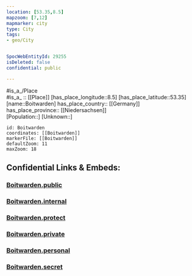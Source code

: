 ```yaml
---
location: [53.35,8.5] 
mapzoom: [7,12] 
mapmarker: city 
type: City
tags:
- geo/City


SpocWebEntityId: 29255
isDeleted: false
confidential: public

---
```

#is_a_/Place  
#is_a_ :: [[Place]] 
[has_place_longitude::8.5] 
[has_place_latitude::53.35] 
[name::Boitwarden] 
has_place_country:: [[Germany]]  
has_place_province:: [[Niedersachsen]]  
[Population::] 
[Unknown::] 


```leaflet
id: Boitwarden
coordinates: [[Boitwarden]] 
markerFile: [[Boitwarden]] 
defaultZoom: 11 
maxZoom: 18
```


## Confidential Links & Embeds: 

### [Boitwarden.public](/_public/\Earth\Continent\Europe\Europe~Central\Germany\Germany~West\Niedersachsen\counties~Niedersachsen\Wesermarsch\cities~Wesermarsch\Brake~Unterweser\boroughs~BrakeBoitwarden.public.md) 

### [Boitwarden.internal](/_internal/\Earth\Continent\Europe\Europe~Central\Germany\Germany~West\Niedersachsen\counties~Niedersachsen\Wesermarsch\cities~Wesermarsch\Brake~Unterweser\boroughs~BrakeBoitwarden.internal.md) 

### [Boitwarden.protect](/_protect/\Earth\Continent\Europe\Europe~Central\Germany\Germany~West\Niedersachsen\counties~Niedersachsen\Wesermarsch\cities~Wesermarsch\Brake~Unterweser\boroughs~BrakeBoitwarden.protect.md) 

### [Boitwarden.private](/_private/\Earth\Continent\Europe\Europe~Central\Germany\Germany~West\Niedersachsen\counties~Niedersachsen\Wesermarsch\cities~Wesermarsch\Brake~Unterweser\boroughs~BrakeBoitwarden.private.md) 

### [Boitwarden.personal](/_personal/\Earth\Continent\Europe\Europe~Central\Germany\Germany~West\Niedersachsen\counties~Niedersachsen\Wesermarsch\cities~Wesermarsch\Brake~Unterweser\boroughs~BrakeBoitwarden.personal.md) 

### [Boitwarden.secret](/_secret/\Earth\Continent\Europe\Europe~Central\Germany\Germany~West\Niedersachsen\counties~Niedersachsen\Wesermarsch\cities~Wesermarsch\Brake~Unterweser\boroughs~BrakeBoitwarden.secret.md)

